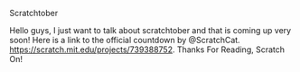 Scratchtober

Hello guys, I just want to talk about scratchtober and that is coming up very soon! Here is a link to the official countdown by @ScratchCat. https://scratch.mit.edu/projects/739388752.  Thanks For Reading, Scratch On!